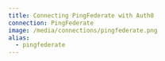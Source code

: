 ```yaml
---
title: Connecting PingFederate with Auth0
connection: PingFederate
image: /media/connections/pingfederate.png
alias:
  - pingfederate
---
```

